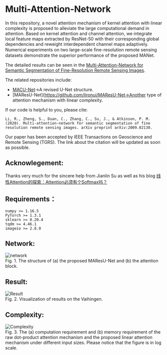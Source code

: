 # Multi-Attention-Network

In this repository, a novel attention mechanism of kernel attention with linear complexity is proposed to alleviate the large computational demand in attention. Based on kernel attention and channel attention, we integrate local feature maps extracted by ResNet-50 with their corresponding global dependencies and reweight interdependent channel maps adaptively. Numerical experiments on two large-scale ﬁne-resolution remote sensing datasets demonstrate the superior performance of the proposed MANet.

The detailed results can be seen in the [Multi-Attention-Network for Semantic Segmentation of Fine-Resolution Remote Sensing Images](https://arxiv.org/ftp/arxiv/papers/2009/2009.02130.pdf).

The related repositories include:
* [MACU-Net](https://github.com/lironui/MACU-Net)->A revised U-Net structure.
* [MAResU-Net](https://github.com/lironui/MAResU-Net->Another type of attention mechanism with linear complexity.

If our code is helpful to you, please cite:

`Li, R., Zheng, S., Duan, C., Zhang, C., Su, J., & Atkinson, P. M. (2020). Multi-attention-network for semantic segmentation of fine resolution remote sensing images. arXiv preprint arXiv:2009.02130.`

Our paper has been accepted by IEEE Transactions on Geoscience and Remote Sensing (TGRS). The link about the citation will be updated as soon as possible. 


Acknowlegement:
------- 
Thanks very much for the sincere help from Jianlin Su as well as his blog [线性Attention的探索：Attention必须有个Softmax吗？](https://spaces.ac.cn/archives/7546)


Requirements：
------- 
```
numpy >= 1.16.5
PyTorch >= 1.3.1
sklearn >= 0.20.4
tqdm >= 4.46.1
imageio >= 2.8.0
```

Network:
------- 
![network](https://github.com/lironui/MAResU-Net/blob/main/Fig/network.png)  
Fig. 1.  The structure of (a) the proposed MAResU-Net and (b) the attention block.

Result:
------- 
![Result](https://github.com/lironui/MAResU-Net/blob/main/Fig/result.png)  
Fig. 2. Visualization of results on the Vaihingen.

Complexity:
------- 
![Complexity](https://github.com/lironui/MAResU-Net/blob/main/Fig/complexity.png)  
Fig. 3. The (a) computation requirement and (b) memory requirement of the raw dot-product attention mechanism and the proposed linear attention mechanism under different input sizes. Please notice that the figure is in log scale.
